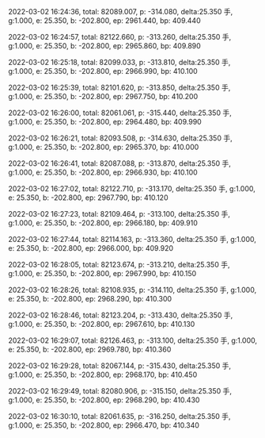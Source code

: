 2022-03-02 16:24:36, total: 82089.007, p: -314.080, delta:25.350 手, g:1.000, e: 25.350, b: -202.800, ep: 2961.440, bp: 409.440

2022-03-02 16:24:57, total: 82122.660, p: -313.260, delta:25.350 手, g:1.000, e: 25.350, b: -202.800, ep: 2965.860, bp: 409.890

2022-03-02 16:25:18, total: 82099.033, p: -313.810, delta:25.350 手, g:1.000, e: 25.350, b: -202.800, ep: 2966.990, bp: 410.100

2022-03-02 16:25:39, total: 82101.620, p: -313.850, delta:25.350 手, g:1.000, e: 25.350, b: -202.800, ep: 2967.750, bp: 410.200

2022-03-02 16:26:00, total: 82061.061, p: -315.440, delta:25.350 手, g:1.000, e: 25.350, b: -202.800, ep: 2964.480, bp: 409.990

2022-03-02 16:26:21, total: 82093.508, p: -314.630, delta:25.350 手, g:1.000, e: 25.350, b: -202.800, ep: 2965.370, bp: 410.000

2022-03-02 16:26:41, total: 82087.088, p: -313.870, delta:25.350 手, g:1.000, e: 25.350, b: -202.800, ep: 2966.930, bp: 410.100

2022-03-02 16:27:02, total: 82122.710, p: -313.170, delta:25.350 手, g:1.000, e: 25.350, b: -202.800, ep: 2967.790, bp: 410.120

2022-03-02 16:27:23, total: 82109.464, p: -313.100, delta:25.350 手, g:1.000, e: 25.350, b: -202.800, ep: 2966.180, bp: 409.910

2022-03-02 16:27:44, total: 82114.163, p: -313.360, delta:25.350 手, g:1.000, e: 25.350, b: -202.800, ep: 2966.000, bp: 409.920

2022-03-02 16:28:05, total: 82123.674, p: -313.210, delta:25.350 手, g:1.000, e: 25.350, b: -202.800, ep: 2967.990, bp: 410.150

2022-03-02 16:28:26, total: 82108.935, p: -314.110, delta:25.350 手, g:1.000, e: 25.350, b: -202.800, ep: 2968.290, bp: 410.300

2022-03-02 16:28:46, total: 82123.204, p: -313.430, delta:25.350 手, g:1.000, e: 25.350, b: -202.800, ep: 2967.610, bp: 410.130

2022-03-02 16:29:07, total: 82126.463, p: -313.100, delta:25.350 手, g:1.000, e: 25.350, b: -202.800, ep: 2969.780, bp: 410.360

2022-03-02 16:29:28, total: 82067.144, p: -315.430, delta:25.350 手, g:1.000, e: 25.350, b: -202.800, ep: 2968.170, bp: 410.450

2022-03-02 16:29:49, total: 82080.906, p: -315.150, delta:25.350 手, g:1.000, e: 25.350, b: -202.800, ep: 2968.290, bp: 410.430

2022-03-02 16:30:10, total: 82061.635, p: -316.250, delta:25.350 手, g:1.000, e: 25.350, b: -202.800, ep: 2966.470, bp: 410.340